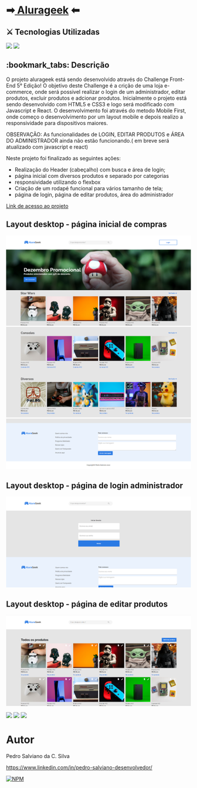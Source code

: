 <h1>➡<a href="https://pe-salviano.github.io/alurageek/" target="_blank"> Alurageek</a> ⬅</h1>

<h2>⚔ Tecnologias Utilizadas</h2>

<div style="display: inline_block">

<img src="https://img.shields.io/badge/html5-%23E34F26.svg?style=for-the-badge&logo=html5&logoColor=white" />
<img src="https://img.shields.io/badge/css3-%231572B6.svg?style=for-the-badge&logo=css3&logoColor=white" />
  
</div>

<h2>:bookmark_tabs: Descrição</h2>
<p>O projeto alurageek está sendo desenvolvido através do Challenge Front-End 5° Edição! O objetivo deste Challenge é a crição de uma loja e-commerce, onde será possivel realizar o login de um administrador, editar produtos, excluir produtos e adcionar produtos.  Inicialmente o projeto está sendo desenvolvido com HTML5 e CSS3 e logo será modificado com Javascript e React. 
 O desenvolvimento foi através do metodo Mobile First, onde começo o desenvolvimento por um layout mobile e depois realizo a responsividade para dispositivos maiores.
 
 OBSERVAÇÃO: As funcionalidades de LOGIN, EDITAR PRODUTOS e ÁREA DO ADMINISTRADOR ainda não estão funcionando.( em breve será atualizado com javascript e react)

Neste projeto foi finalizado as seguintes ações:
- Realização do Header (cabeçalho) com busca e área de login;
- página inicial com diversos produtos e separado por categorias
- responsividade utilizando o flexbox
- Criação de um rodapé funcional para vários tamanho de tela;
- página de login, página de editar produtos, área do administrador</p>
<p><a href="https://pe-salviano.github.io/alurageek/" target="_blank"> Link de acesso ao projeto </a></p>

## Layout desktop - página inicial de compras
![Web 1](https://github.com/pe-salviano/alurageek/blob/main/assets/imagens/layout-desktop.png)
![Web 1](https://github.com/pe-salviano/alurageek/blob/main/assets/imagens/layout-desktop2.png)
![Web 1](https://github.com/pe-salviano/alurageek/blob/main/assets/imagens/layout-desktop3.png)

## Layout desktop - página de login administrador
![Web 1](https://github.com/pe-salviano/alurageek/blob/main/assets/imagens/layout-desktop4-login.png)

## Layout desktop - página de editar produtos 
![Mobile 1](https://github.com/pe-salviano/alurageek/blob/main/assets/imagens/layout-desktop5-add-produtos.png)

<div style="display: inline_block">
  
<a href = "mailto:pedro.salviano.cs@gmail.com"><img src="https://img.shields.io/badge/-Gmail-%23333?style=for-the-badge&logo=gmail&logoColor=white" target="_blank"></a>
<a href="https://www.linkedin.com/in/pedro-salviano-857917116/" target="_blank"><img src="https://img.shields.io/badge/-LinkedIn-%230077B5?style=for-the-badge&logo=linkedin&logoColor=white" target="_blank"></a>
<a href="https://pe-salviano.github.io/portfolio_pedro/" target="_blank"><img src="https://img.shields.io/badge/-Portf%C3%B3lio-brown?style=for-the-badge&logo=true" target="_blank"></a>
  
</div>



# Autor

Pedro Salviano da C. Silva

https://www.linkedin.com/in/pedro-salviano-desenvolvedor/

[![NPM](https://img.shields.io/npm/l/react)](https://github.com/pe-salviano/mobile-first/blob/main/LICENSE)
